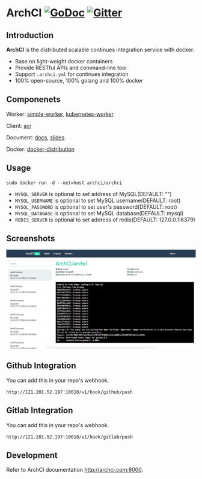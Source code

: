 # ArchCI [![GoDoc](https://godoc.org/github.com/ArchCI/archci?status.svg)](https://godoc.org/github.com/ArchCI/archci) [![Gitter](https://badges.gitter.im/Join%20Chat.svg)](https://gitter.im/ArchCI/archci?utm_source=badge&utm_medium=badge&utm_campaign=pr-badge)

## Introduction

**ArchCI** is the distributed scalable continues integration service with docker.

* Base on light-weight docker containers
* Provide RESTful APIs and command-line tool
* Support `.archci.yml` for continues integration
* 100% open-source, 100% golang and 100% docker

## Componenets

Worker: [simple-worker](https://github.com/ArchCI/simple-worker), [kubernetes-worker](https://github.com/ArchCI/kubernetes-worker)

Client: [aci](https://github.com/ArchCI/aci)

Document: [docs](https://github.com/ArchCI/docs), [slides](http://slides.com/tobychan/archci)

Docker: [docker-distribution](https://github.com/ArchCI)

## Usage

```
sudo docker run -d --net=host archci/archci
```

* `MYSQL_SERVER` is optional to set address of MySQL(DEFAULT: "")
* `MYSQL_USERNAME` is optional to set MySQL username(DEFAULT: root)
* `MYSQL_PASSWORD` is optional to set user's password(DEFAULT: root)
* `MYSQL_DATABASE` is optional to set MySQL database(DEFAULT: mysql)
* `REDIS_SERVER` is optional to set address of redis(DEFAULT: 127.0.0.1:6379)

## Screenshots

![](./screenshot.png)

## Github Integration

You can add this in your repo's webhook.

```
http://121.201.52.197:10010/v1/hook/github/push
```

## Gitlab Integration

You can add this in your repo's webhook.

```
http://121.201.52.197:10010/v1/hook/gitlab/push
```

## Development

Refer to ArchCI documentation <http://archci.com:8000>.